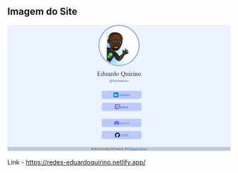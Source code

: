 ##                                                                                   Imagem do Site

![screenshot](_img/screenshot.png)

Link - https://redes-eduardoquirino.netlify.app/
